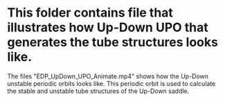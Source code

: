 # This folder contains file that illustrates how Up-Down UPO that generates the tube structures looks like.

The files "EDP_UpDown_UPO_Animate.mp4" shows how the Up-Down unstable periodic orbits looks like. This periodic orbit is used to calculate the stable and unstable tube structures of the Up-Down saddle.
